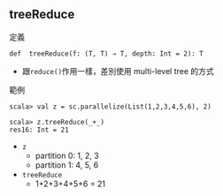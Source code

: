 ## treeReduce

定義
```
def  treeReduce(f: (T, T) ⇒ T, depth: Int = 2): T
```
- 跟```reduce()```作用一樣，差別使用 multi-level tree 的方式


範例
```
scala> val z = sc.parallelize(List(1,2,3,4,5,6), 2)

scala> z.treeReduce(_+_)
res16: Int = 21
```
- ```z```
    - partition 0: 1, 2, 3
    - partition 1: 4, 5, 6
- ```treeReduce```
    - 1+2+3+4+5+6 = 21 